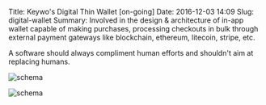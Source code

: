 Title: Keywo's Digital Thin Wallet [on-going]
Date: 2016-12-03 14:09
Slug: digital-wallet
Summary: Involved in the design & architecture of in-app wallet capable of making purchases, processing checkouts in bulk through external payment gateways like blockchain, ethereum, litecoin, stripe, etc.

A software should always compliment human efforts and shouldn't aim at replacing humans.

![schema]({attach}../images/diy/wallet_as_a_whole.png)

![schema]({attach}../images/diy/cu_pu.png)
